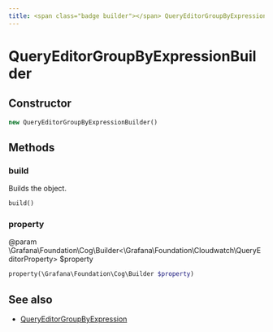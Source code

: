 ```yaml
---
title: <span class="badge builder"></span> QueryEditorGroupByExpressionBuilder
---
```

# <span class="badge builder"></span> QueryEditorGroupByExpressionBuilder

## Constructor

```php
new QueryEditorGroupByExpressionBuilder()
```
## Methods

### <span class="badge object-method"></span> build

Builds the object.

```php
build()
```

### <span class="badge object-method"></span> property

@param \Grafana\Foundation\Cog\Builder<\Grafana\Foundation\Cloudwatch\QueryEditorProperty> $property

```php
property(\Grafana\Foundation\Cog\Builder $property)
```

## See also

 * <span class="badge object-type-class"></span> [QueryEditorGroupByExpression](./object-QueryEditorGroupByExpression.md)
